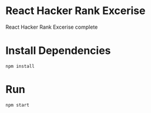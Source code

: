 # React Hacker Rank Excerise

React Hacker Rank Excerise complete

# Install Dependencies
```npm install```

# Run
```npm start```